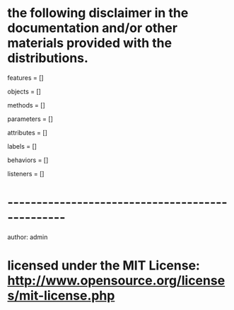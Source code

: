 # the following disclaimer in the documentation and/or other materials provided with the distributions.

features = []

objects = []

methods = []

parameters = []

attributes = []

labels = []

behaviors = []

listeners = []


# ------------------------------------------------
author: admin 

# licensed under the MIT License: http://www.opensource.org/licenses/mit-license.php

